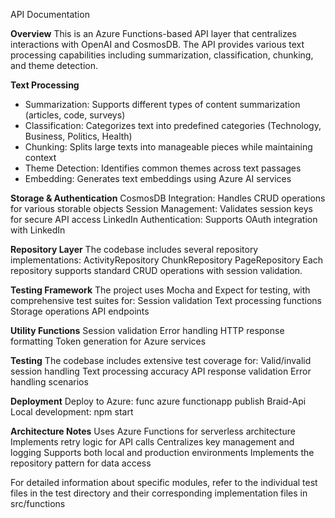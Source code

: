 API Documentation

**Overview**
This is an Azure Functions-based API layer that centralizes interactions with OpenAI and CosmosDB. The API provides various text processing capabilities including summarization, classification, chunking, and theme detection.

**Text Processing**
- Summarization: Supports different types of content summarization (articles, code, surveys)
- Classification: Categorizes text into predefined categories (Technology, Business, Politics, Health)
- Chunking: Splits large texts into manageable pieces while maintaining context
- Theme Detection: Identifies common themes across text passages
- Embedding: Generates text embeddings using Azure AI services

**Storage & Authentication**
CosmosDB Integration: Handles CRUD operations for various storable objects
Session Management: Validates session keys for secure API access
LinkedIn Authentication: Supports OAuth integration with LinkedIn

**Repository Layer**
The codebase includes several repository implementations:
ActivityRepository
ChunkRepository
PageRepository
Each repository supports standard CRUD operations with session validation.

**Testing Framework**
The project uses Mocha and Expect for testing, with comprehensive test suites for:
Session validation
Text processing functions
Storage operations
API endpoints

**Utility Functions**
Session validation
Error handling
HTTP response formatting
Token generation for Azure services

**Testing**
The codebase includes extensive test coverage for:
Valid/invalid session handling
Text processing accuracy
API response validation
Error handling scenarios

**Deployment**
Deploy to Azure: func azure functionapp publish Braid-Api
Local development: npm start

**Architecture Notes**
Uses Azure Functions for serverless architecture
Implements retry logic for API calls
Centralizes key management and logging
Supports both local and production environments
Implements the repository pattern for data access

For detailed information about specific modules, refer to the individual test files in the test directory and their corresponding implementation files in src/functions